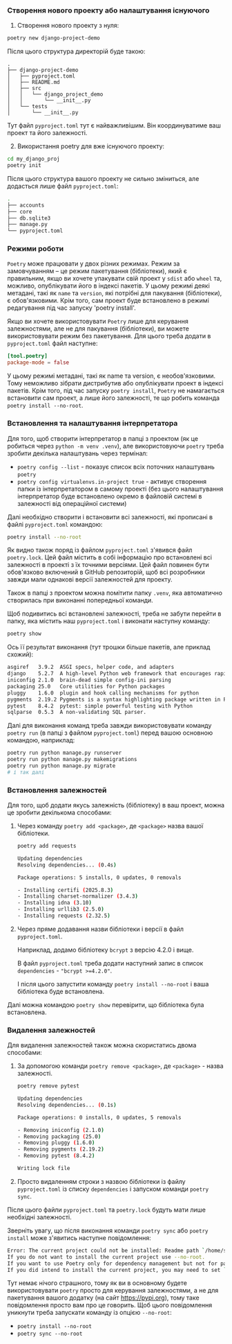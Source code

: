 ### Створення нового проекту або налаштування існуючого

1. Створення нового проекту з нуля:

```sh
poetry new django-project-demo
```

Після цього структура директорій буде такою:
```
.
├── django-project-demo
│   ├── pyproject.toml
│   ├── README.md
│   ├── src
│   │   └── django_project_demo
│   │       └── __init__.py
│   └── tests
│       └── __init__.py
```

Тут файл `pyproject.toml` тут є найважливішим. Він координуватиме ваш проект та його залежності.

2. Використання poetry для вже існуючого проекту:

```sh
cd my_django_proj
poetry init
```

Після цього структура вашого проекту не сильно зміниться, але додасться лише файл `pyproject.toml`:
```sh
.
├── accounts
├── core
├── db.sqlite3
├── manage.py
└── pyproject.toml
```

###  Режими роботи
`Poetry` може працювати у двох різних режимах. Режим за замовчуванням – це режим пакетування (бібліотеки), який є правильним, якщо ви хочете упакувати свій проект у `sdist` або `wheel` та, можливо, опублікувати його в індексі пакетів. У цьому режимі деякі метадані, такі як `name` та `version`, які потрібні для пакування (бібліотеки), є обов'язковими. Крім того, сам проект буде встановлено в режимі редагування під час запуску 'poetry install'.

Якщо ви хочете використовувати `Poetry` лише для керування залежностями, але не для пакування (бібліотеки), ви можете використовувати режим без пакетування. Для цього треба додати в `pyproject.toml` файл наступне:

```toml
[tool.poetry]
package-mode = false
```
У цьому режимі метадані, такі як name та version, є необов'язковими. Тому неможливо зібрати дистрибутив або опублікувати проект в індексі пакетів. Крім того, під час запуску `poetry install`, `Poetry` не намагається встановити сам проект, а лише його залежності, те що робить команда `poetry install --no-root`.

### Встановлення та налаштування інтерпретатора
Для того, щоб створити інтерпретатор в папці з проектом (як це робиться через `python -m venv .venv`), але використовуючи `poetry` треба зробити декілька налаштувань через термінал:
- `poetry config --list` - показує список всіх поточних налаштувань `poetry`
- `poetry config virtualenvs.in-project true` - активує створення папки із інтерпретатором в самому проекті (без цього налаштування інтерпретатор буде встановлено окремо в файловій системі в залежності від операційної системи)

Далі необхідно створити і встановити всі залежності, які прописані в файлі `pyproject.toml` командою:
```sh
poetry install --no-root
```

Як видно також поряд із файлом `pyproject.toml` з'явився файл `poetry.lock`. Цей файл містить в собі інформацію про встановлені всі залежності в проекті з їх точними версіями. Цей файл повинен бути обов'язково включений в GitHub репозиторій, щоб всі розробники завжди мали однакові версії залежностей для проекту.

Також в папці з проектом можна помітити папку `.venv`, яка автоматично створилась при виконанні попередньої команди.

Щоб подивитись всі встановлені залежності, треба не забути перейти в папку, яка містить наш `pyproject.toml` і виконати наступну команду:

```sh
poetry show
```

Ось її результат виконання (тут трошки більше пакетів, але приклад схожий):
```sh
asgiref   3.9.2  ASGI specs, helper code, and adapters
django    5.2.7  A high-level Python web framework that encourages rapid development and clean, pragmatic design.
iniconfig 2.1.0  brain-dead simple config-ini parsing
packaging 25.0   Core utilities for Python packages
pluggy    1.6.0  plugin and hook calling mechanisms for python
pygments  2.19.2 Pygments is a syntax highlighting package written in Python.
pytest    8.4.2  pytest: simple powerful testing with Python
sqlparse  0.5.3  A non-validating SQL parser.
```

Далі для виконання команд треба завжди використовувати команду `poetry run` (в папці з файлом `pyproject.toml`) перед вашою основною командою, наприклад:
```sh
poetry run python manage.py runserver
poetry run python manage.py makemigrations
poetry run python manage.py migrate
# і так далі
```
### Встановлення залежностей
Для того, щоб додати якусь залежність (бібліотеку) в ваш проект, можна це зробити декількома способами:
1. Через команду `poetry add <package>`, де `<package>` назва вашої бібліотеки.
    ```sh
    poetry add requests

    Updating dependencies
    Resolving dependencies... (0.4s)

    Package operations: 5 installs, 0 updates, 0 removals

    - Installing certifi (2025.8.3)
    - Installing charset-normalizer (3.4.3)
    - Installing idna (3.10)
    - Installing urllib3 (2.5.0)
    - Installing requests (2.32.5)
    ```
2. Через пряме додавання назви бібліотеки і версії в файл `pyproject.toml`.

    Наприклад, додамо бібліотеку `bcrypt` з версію 4.2.0 і вище.

    В файл `pyproject.toml` треба додати наступний запис в список `dependencies` - `"bcrypt >=4.2.0"`.

    І після цього запустити команду `poetry install --no-root` і ваша бібліотека буде встановлена.

Далі можна командою `poetry show` перевірити, що бібліотека була встановлена.

### Видалення залежностей

Для видалення залежностей також можна скористатись двома способами:
1. За допомогою команди `poetry remove <package>`, де `<package>` - назва залежності.
    ```sh
    poetry remove pytest

    Updating dependencies
    Resolving dependencies... (0.1s)

    Package operations: 0 installs, 0 updates, 5 removals

    - Removing iniconfig (2.1.0)
    - Removing packaging (25.0)
    - Removing pluggy (1.6.0)
    - Removing pygments (2.19.2)
    - Removing pytest (8.4.2)

    Writing lock file
    ```
2. Просто видаленням строки з назвою бібліотеки із файлу `pyproject.toml` із списку `dependencies` і запуском команди `poetry sync`.

Після цього файли `pyproject.toml` та `poetry.lock` будуть мати лише необхідні залежності.

Зверніть увагу, що після виконання команди `poetry sync` або `poetry install` може з'явитись наступне повідомлення:
```sh
Error: The current project could not be installed: Readme path `/home/sergey/Development/GoITeens/Django/poetry/my_django_proj/README.md` does not exist.
If you do not want to install the current project use --no-root.
If you want to use Poetry only for dependency management but not for packaging, you can disable package mode by setting package-mode = false in your pyproject.toml file.
If you did intend to install the current project, you may need to set `packages` in your pyproject.toml file.
```
Тут немає нічого страшного, тому як ви в основному будете використовувати `poetry` просто для керування залежностями, а не для пакетування вашого додатку (на сайт https://pypi.org), тому таке повідомлення просто вам про це говорить. Щоб цього повідомлення уникнути треба запускати команду із опцією `--no-root`:
- `poetry install --no-root`
- `poetry sync --no-root`